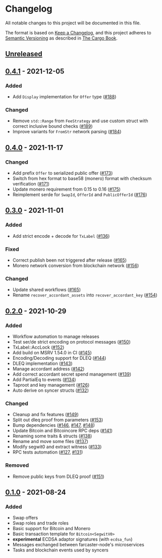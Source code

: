 # Changelog

All notable changes to this project will be documented in this file.

The format is based on [Keep a Changelog](https://keepachangelog.com/en/1.0.0/),
and this project adheres to [Semantic Versioning](https://semver.org/spec/v2.0.0.html) as described in [The Cargo Book](https://doc.rust-lang.org/cargo/reference/manifest.html#the-version-field).

## [Unreleased]

## [0.4.1] - 2021-12-05

### Added

- Add `Display` implementation for `Offer` type ([#188](https://github.com/farcaster-project/farcaster-core/pull/188))

### Changed

- Remove `std::Range` from `FeeStrategy` and use custom struct with correct inclusive bound checks ([#189](https://github.com/farcaster-project/farcaster-core/pull/189))
- Improve variants for `FromStr` network parsing ([#184](https://github.com/farcaster-project/farcaster-core/pull/184))

## [0.4.0] - 2021-11-17

### Changed

- Add prefix `Offer` to serialized public offer ([#173](https://github.com/farcaster-project/farcaster-core/pull/173))
- Switch from hex format to base58 (monero) format with checksum verification ([#171](https://github.com/farcaster-project/farcaster-core/pull/171))
- Update monero requirement from 0.15 to 0.16 ([#175](https://github.com/farcaster-project/farcaster-core/pull/175))
- Reimplement serde for `SwapId`, `OfferId` and `PublicOfferId` ([#176](https://github.com/farcaster-project/farcaster-core/pull/176))

## [0.3.0] - 2021-11-01

### Added

- Add strict encode + decode for `TxLabel` ([#136](https://github.com/farcaster-project/farcaster-core/issues/136))

### Fixed

- Correct publish been not triggered after release ([#165](https://github.com/farcaster-project/farcaster-core/pull/165))
- Monero network conversion from blockchain network ([#156](https://github.com/farcaster-project/farcaster-core/issues/156))

### Changed

- Update shared workflows ([#165](https://github.com/farcaster-project/farcaster-core/pull/165))
- Rename `recover_accordant_assets` into `recover_accordant_key` ([#154](https://github.com/farcaster-project/farcaster-core/issues/154))

## [0.2.0] - 2021-10-29

### Added

- Workflow automation to manage releases
- Test ser/de strict encoding on protocol messages ([#150](https://github.com/farcaster-project/farcaster-core/pull/150))
- TxLabel::AccLock ([#152](https://github.com/farcaster-project/farcaster-core/pull/152))
- Add build on MSRV 1.54.0 in CI ([#145](https://github.com/farcaster-project/farcaster-core/pull/145))
- Encoding/Decoding support for DLEQ ([#144](https://github.com/farcaster-project/farcaster-core/pull/144))
- DLEQ implementation ([#143](https://github.com/farcaster-project/farcaster-core/pull/143))
- Manage accordant address ([#142](https://github.com/farcaster-project/farcaster-core/pull/142))
- Add correct accordant secret spend management ([#139](https://github.com/farcaster-project/farcaster-core/pull/139))
- Add PartialEq to events ([#134](https://github.com/farcaster-project/farcaster-core/pull/134))
- Taproot and key management ([#126](https://github.com/farcaster-project/farcaster-core/pull/126))
- Auto derive on syncer structs ([#132](https://github.com/farcaster-project/farcaster-core/pull/132))

### Changed

- Cleanup and fix features ([#149](https://github.com/farcaster-project/farcaster-core/pull/149))
- Split out dleq proof from parameters ([#153](https://github.com/farcaster-project/farcaster-core/pull/153))
- Bump dependencies ([#146](https://github.com/farcaster-project/farcaster-core/pull/146), [#147](https://github.com/farcaster-project/farcaster-core/pull/147), [#148](https://github.com/farcaster-project/farcaster-core/pull/148))
- Update Bitcoin and Bitcoincore RPC deps ([#141](https://github.com/farcaster-project/farcaster-core/pull/141))
- Renaming some traits & structs ([#138](https://github.com/farcaster-project/farcaster-core/pull/138))
- Rename and move some files ([#137](https://github.com/farcaster-project/farcaster-core/pull/137))
- Modify segwit0 and extract witness ([#133](https://github.com/farcaster-project/farcaster-core/pull/133))
- RPC tests automation ([#127](https://github.com/farcaster-project/farcaster-core/pull/127/files), [#131](https://github.com/farcaster-project/farcaster-core/pull/131))

### Removed

- Remove public keys from DLEQ proof ([#151](https://github.com/farcaster-project/farcaster-core/pull/151))

## [0.1.0] - 2021-08-24

### Added

- Swap offers
- Swap roles and trade roles
- Basic support for Bitcoin and Monero
- Basic transaction template for `Bitcoin<SegwitV0>`
- **experimental** ECDSA adaptor signatures (with `ecdsa_fun`)
- Messages exchanged between farcaster-node's microservices
- Tasks and blockchain events used by syncers

[Unreleased]: https://github.com/farcaster-project/farcaster-core/compare/v0.4.1...HEAD
[0.4.1]: https://github.com/farcaster-project/farcaster-core/compare/v0.4.0...v0.4.1
[0.4.0]: https://github.com/farcaster-project/farcaster-core/compare/v0.3.0...v0.4.0
[0.3.0]: https://github.com/farcaster-project/farcaster-core/compare/v0.2.0...v0.3.0
[0.2.0]: https://github.com/farcaster-project/farcaster-core/compare/v0.1.0...v0.2.0
[0.1.0]: https://github.com/farcaster-project/farcaster-core/compare/33ed7f975670c79d768d74e3fd5cf7d55e011a18...v0.1.0
